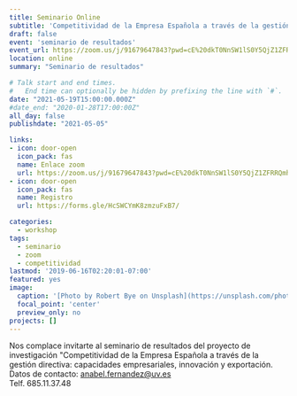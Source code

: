 ```yaml
---
title: Seminario Online 
subtitle: 'Competitividad de la Empresa Española a través de la gestión  directiva'
draft: false
event: 'seminario de resultados'
event_url: https://zoom.us/j/91679647843?pwd=cE%20dkT0NnSW1lS0Y5QjZ1ZFRRQmhSZz09/
location: online
summary: "Seminario de resultados"

# Talk start and end times.
#   End time can optionally be hidden by prefixing the line with `#`.
date: "2021-05-19T15:00:00.000Z"
#date_end: "2020-01-28T17:00:00Z"
all_day: false
publishdate: "2021-05-05"

links:
- icon: door-open
  icon_pack: fas
  name: Enlace zoom
  url: https://zoom.us/j/91679647843?pwd=cE%20dkT0NnSW1lS0Y5QjZ1ZFRRQmhSZz09/
- icon: door-open
  icon_pack: fas
  name: Registro
  url: https://forms.gle/HcSWCYmK8zmzuFxB7/

categories:
  - workshop
tags:
  - seminario
  - zoom
  - competitividad
lastmod: '2019-06-16T02:20:01-07:00'
featured: yes
image:
  caption: '[Photo by Robert Bye on Unsplash](https://unsplash.com/photos/R-WtV-QyVnY)'
  focal_point: 'center'
  preview_only: no
projects: []
---
```


Nos complace invitarte al seminario de resultados del proyecto de investigación "Competitividad de la Empresa Española a través de la gestión   directiva: capacidades empresariales, innovación y exportación.
Datos de contacto: 
[anabel.fernandez@uv.es](mailto:anabel.fernandez@uv.es)\
Telf. 685.11.37.48